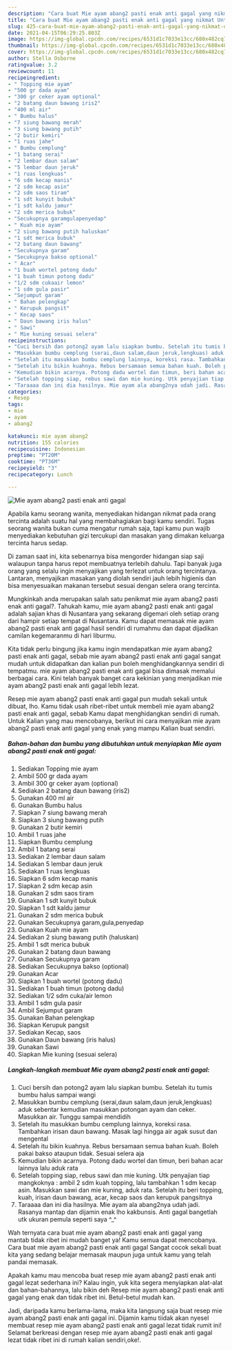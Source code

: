 ```yaml
---
description: "Cara buat Mie ayam abang2 pasti enak anti gagal yang nikmat Untuk Jualan"
title: "Cara buat Mie ayam abang2 pasti enak anti gagal yang nikmat Untuk Jualan"
slug: 425-cara-buat-mie-ayam-abang2-pasti-enak-anti-gagal-yang-nikmat-untuk-jualan
date: 2021-04-15T06:29:25.803Z
image: https://img-global.cpcdn.com/recipes/6531d1c7033e13cc/680x482cq70/mie-ayam-abang2-pasti-enak-anti-gagal-foto-resep-utama.jpg
thumbnail: https://img-global.cpcdn.com/recipes/6531d1c7033e13cc/680x482cq70/mie-ayam-abang2-pasti-enak-anti-gagal-foto-resep-utama.jpg
cover: https://img-global.cpcdn.com/recipes/6531d1c7033e13cc/680x482cq70/mie-ayam-abang2-pasti-enak-anti-gagal-foto-resep-utama.jpg
author: Stella Osborne
ratingvalue: 3.2
reviewcount: 11
recipeingredient:
- " Topping mie ayam"
- "500 gr dada ayam"
- "300 gr ceker ayam optional"
- "2 batang daun bawang iris2"
- "400 ml air"
- " Bumbu halus"
- "7 siung bawang merah"
- "3 siung bawang putih"
- "2 butir kemiri"
- "1 ruas jahe"
- " Bumbu cemplung"
- "1 batang serai"
- "2 lembar daun salam"
- "5 lembar daun jeruk"
- "1 ruas lengkuas"
- "6 sdm kecap manis"
- "2 sdm kecap asin"
- "2 sdm saos tiram"
- "1 sdt kunyit bubuk"
- "1 sdt kaldu jamur"
- "2 sdm merica bubuk"
- "Secukupnya garamgulapenyedap"
- " Kuah mie ayam"
- "2 siung bawang putih haluskan"
- "1 sdt merica bubuk"
- "2 batang daun bawang"
- "Secukupnya garam"
- "Secukupnya bakso optional"
- " Acar"
- "1 buah wortel potong dadu"
- "1 buah timun potong dadu"
- "1/2 sdm cukaair lemon"
- "1 sdm gula pasir"
- "Sejumput garam"
- " Bahan pelengkap"
- " Kerupuk pangsit"
- " Kecap saos"
- " Daun bawang iris halus"
- " Sawi"
- " Mie kuning sesuai selera"
recipeinstructions:
- "Cuci bersih dan potong2 ayam lalu siapkan bumbu. Setelah itu tumis bumbu halus sampai wangi"
- "Masukkan bumbu cemplung (serai,daun salam,daun jeruk,lengkuas) aduk sebentar kemudian masukkan potongan ayam dan ceker. Masukkan air. Tunggu sampai mendidih"
- "Setelah itu masukkan bumbu cemplung lainnya, koreksi rasa. Tambahkan irisan daun bawang. Masak lagi hingga air agak susut dan mengental"
- "Setelah itu bikin kuahnya. Rebus bersamaan semua bahan kuah. Boleh pakai bakso ataupun tidak. Sesuai selera aja"
- "Kemudian bikin acarnya. Potong dadu wortel dan timun, beri bahan acar lainnya lalu aduk rata"
- "Setelah topping siap, rebus sawi dan mie kuning. Utk penyajian tiap mangkoknya : ambil 2 sdm kuah topping, lalu tambahkan 1 sdm kecap asin. Masukkan sawi dan mie kuning, aduk rata. Setelah itu beri topping, kuah, irisan daun bawang, acar, kecap saos dan kerupuk pangsitnya"
- "Taraaaa dan ini dia hasilnya. Mie ayam ala abang2nya udah jadi. Rasanya mantap dan dijamin enak lho kakbunsis. Anti gagal bangetlah utk ukuran pemula seperti saya ^_^"
categories:
- Resep
tags:
- mie
- ayam
- abang2

katakunci: mie ayam abang2 
nutrition: 155 calories
recipecuisine: Indonesian
preptime: "PT20M"
cooktime: "PT36M"
recipeyield: "3"
recipecategory: Lunch

---
```



![Mie ayam abang2 pasti enak anti gagal](https://img-global.cpcdn.com/recipes/6531d1c7033e13cc/680x482cq70/mie-ayam-abang2-pasti-enak-anti-gagal-foto-resep-utama.jpg)

Apabila kamu seorang wanita, menyediakan hidangan nikmat pada orang tercinta adalah suatu hal yang membahagiakan bagi kamu sendiri. Tugas seorang  wanita bukan cuma mengatur rumah saja, tapi kamu pun wajib menyediakan kebutuhan gizi tercukupi dan masakan yang dimakan keluarga tercinta harus sedap.

Di zaman  saat ini, kita sebenarnya bisa mengorder hidangan siap saji walaupun tanpa harus repot membuatnya terlebih dahulu. Tapi banyak juga orang yang selalu ingin menyajikan yang terlezat untuk orang tercintanya. Lantaran, menyajikan masakan yang diolah sendiri jauh lebih higienis dan bisa menyesuaikan makanan tersebut sesuai dengan selera orang tercinta. 



Mungkinkah anda merupakan salah satu penikmat mie ayam abang2 pasti enak anti gagal?. Tahukah kamu, mie ayam abang2 pasti enak anti gagal adalah sajian khas di Nusantara yang sekarang digemari oleh setiap orang dari hampir setiap tempat di Nusantara. Kamu dapat memasak mie ayam abang2 pasti enak anti gagal hasil sendiri di rumahmu dan dapat dijadikan camilan kegemaranmu di hari liburmu.

Kita tidak perlu bingung jika kamu ingin mendapatkan mie ayam abang2 pasti enak anti gagal, sebab mie ayam abang2 pasti enak anti gagal sangat mudah untuk didapatkan dan kalian pun boleh menghidangkannya sendiri di tempatmu. mie ayam abang2 pasti enak anti gagal bisa dimasak memalui berbagai cara. Kini telah banyak banget cara kekinian yang menjadikan mie ayam abang2 pasti enak anti gagal lebih lezat.

Resep mie ayam abang2 pasti enak anti gagal pun mudah sekali untuk dibuat, lho. Kamu tidak usah ribet-ribet untuk membeli mie ayam abang2 pasti enak anti gagal, sebab Kamu dapat menghidangkan sendiri di rumah. Untuk Kalian yang mau mencobanya, berikut ini cara menyajikan mie ayam abang2 pasti enak anti gagal yang enak yang mampu Kalian buat sendiri.

<!--inarticleads1-->

##### Bahan-bahan dan bumbu yang dibutuhkan untuk menyiapkan Mie ayam abang2 pasti enak anti gagal:

1. Sediakan  Topping mie ayam
1. Ambil 500 gr dada ayam
1. Ambil 300 gr ceker ayam (optional)
1. Sediakan 2 batang daun bawang (iris2)
1. Gunakan 400 ml air
1. Gunakan  Bumbu halus
1. Siapkan 7 siung bawang merah
1. Siapkan 3 siung bawang putih
1. Gunakan 2 butir kemiri
1. Ambil 1 ruas jahe
1. Siapkan  Bumbu cemplung
1. Ambil 1 batang serai
1. Sediakan 2 lembar daun salam
1. Sediakan 5 lembar daun jeruk
1. Sediakan 1 ruas lengkuas
1. Siapkan 6 sdm kecap manis
1. Siapkan 2 sdm kecap asin
1. Gunakan 2 sdm saos tiram
1. Gunakan 1 sdt kunyit bubuk
1. Siapkan 1 sdt kaldu jamur
1. Gunakan 2 sdm merica bubuk
1. Gunakan Secukupnya garam,gula,penyedap
1. Gunakan  Kuah mie ayam
1. Sediakan 2 siung bawang putih (haluskan)
1. Ambil 1 sdt merica bubuk
1. Gunakan 2 batang daun bawang
1. Gunakan Secukupnya garam
1. Sediakan Secukupnya bakso (optional)
1. Gunakan  Acar
1. Siapkan 1 buah wortel (potong dadu)
1. Sediakan 1 buah timun (potong dadu)
1. Sediakan 1/2 sdm cuka/air lemon
1. Ambil 1 sdm gula pasir
1. Ambil Sejumput garam
1. Gunakan  Bahan pelengkap
1. Siapkan  Kerupuk pangsit
1. Sediakan  Kecap, saos
1. Gunakan  Daun bawang (iris halus)
1. Gunakan  Sawi
1. Siapkan  Mie kuning (sesuai selera)




<!--inarticleads2-->

##### Langkah-langkah membuat Mie ayam abang2 pasti enak anti gagal:

1. Cuci bersih dan potong2 ayam lalu siapkan bumbu. Setelah itu tumis bumbu halus sampai wangi
1. Masukkan bumbu cemplung (serai,daun salam,daun jeruk,lengkuas) aduk sebentar kemudian masukkan potongan ayam dan ceker. Masukkan air. Tunggu sampai mendidih
1. Setelah itu masukkan bumbu cemplung lainnya, koreksi rasa. Tambahkan irisan daun bawang. Masak lagi hingga air agak susut dan mengental
1. Setelah itu bikin kuahnya. Rebus bersamaan semua bahan kuah. Boleh pakai bakso ataupun tidak. Sesuai selera aja
1. Kemudian bikin acarnya. Potong dadu wortel dan timun, beri bahan acar lainnya lalu aduk rata
1. Setelah topping siap, rebus sawi dan mie kuning. Utk penyajian tiap mangkoknya : ambil 2 sdm kuah topping, lalu tambahkan 1 sdm kecap asin. Masukkan sawi dan mie kuning, aduk rata. Setelah itu beri topping, kuah, irisan daun bawang, acar, kecap saos dan kerupuk pangsitnya
1. Taraaaa dan ini dia hasilnya. Mie ayam ala abang2nya udah jadi. Rasanya mantap dan dijamin enak lho kakbunsis. Anti gagal bangetlah utk ukuran pemula seperti saya ^_^




Wah ternyata cara buat mie ayam abang2 pasti enak anti gagal yang mantab tidak ribet ini mudah banget ya! Kamu semua dapat mencobanya. Cara buat mie ayam abang2 pasti enak anti gagal Sangat cocok sekali buat kita yang sedang belajar memasak maupun juga untuk kamu yang telah pandai memasak.

Apakah kamu mau mencoba buat resep mie ayam abang2 pasti enak anti gagal lezat sederhana ini? Kalau ingin, yuk kita segera menyiapkan alat-alat dan bahan-bahannya, lalu bikin deh Resep mie ayam abang2 pasti enak anti gagal yang enak dan tidak ribet ini. Betul-betul mudah kan. 

Jadi, daripada kamu berlama-lama, maka kita langsung saja buat resep mie ayam abang2 pasti enak anti gagal ini. Dijamin kamu tiidak akan nyesel membuat resep mie ayam abang2 pasti enak anti gagal lezat tidak rumit ini! Selamat berkreasi dengan resep mie ayam abang2 pasti enak anti gagal lezat tidak ribet ini di rumah kalian sendiri,oke!.

